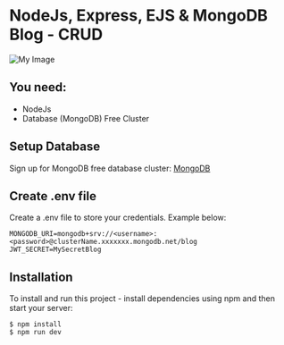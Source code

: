 # NodeJs, Express, EJS & MongoDB Blog - CRUD

![My Image]([https://i.ibb.co/abcd1234/yourimagename.jpg](https://i.ibb.co/nqY0zTwt/Screenshot-2025-10-07-004605.png))

## You need:
- NodeJs
- Database (MongoDB) Free Cluster

## Setup Database
Sign up for MongoDB free database cluster:  [MongoDB](https://www.mongodb.com/)

## Create .env file
Create a .env file to store your credentials. Example below:

```
MONGODB_URI=mongodb+srv://<username>:<password>@clusterName.xxxxxxx.mongodb.net/blog
JWT_SECRET=MySecretBlog
```

## Installation
To install and run this project - install dependencies using npm and then start your server:

```
$ npm install
$ npm run dev
```
